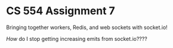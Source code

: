 # CS 554 Assignment 7

Bringing together workers, Redis, and web sockets with socket.io!

*How* do I stop getting increasing emits from socket.io????
